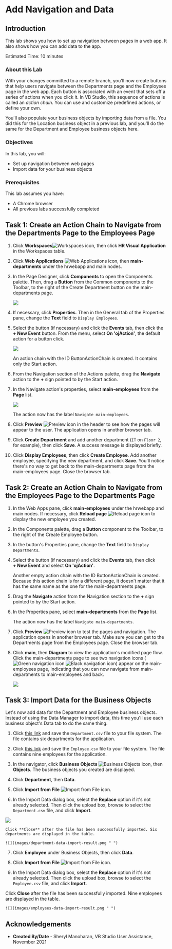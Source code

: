 # Add Navigation and Data

## Introduction

This lab shows you how to set up navigation between pages in a web app. It also shows how you can add data to the app.

Estimated Time: 10 minutes

### About this Lab
With your changes committed to a remote branch, you'll now create buttons that help users navigate between the Departments page and the Employees page in the web app. Each button is associated with an event that sets off a series of actions when you click it. In VB Studio, this sequence of actions is called an _action chain_. You can use and customize predefined actions, or define your own.

You'll also populate your business objects by importing data from a file. You did this for the Location business object in a previous lab, and you'll do the same for the Department and Employee business objects here.

### Objectives
In this lab, you will:
* Set up navigation between web pages
* Import data for your business objects

### Prerequisites

This lab assumes you have:
* A Chrome browser
* All previous labs successfully completed

## Task 1: Create an Action Chain to Navigate from the Departments Page to the Employees Page

1.  Click **Workspaces**![Workspaces icon](images/vbs-workspaces-icon.png), then click **HR Visual Application** in the Workspaces table.
2.  Click **Web Applications** ![Web Applications icon](images/web-applications-icon.png), then **main-departments** under the hrwebapp and main nodes.
3.  In the Page Designer, click **Components** to open the Components palette. Then, drag a **Button** from the Common components to the Toolbar, to the right of the Create Department button on the main-departments page.

    ![](images/departments-button.png " ")

4.  If necessary, click **Properties**. Then in the General tab of the Properties pane, change the **Text** field to `Display Employees`.
5.  Select the button (if necessary) and click the **Events** tab, then click the **\+ New Event** button. From the menu, select **On 'ojAction'**, the default action for a button click.

    ![](images/departments-button-events.png " ")

    An action chain with the ID ButtonActionChain is created. It contains only the Start action.

6.  From the Navigation section of the Actions palette, drag the **Navigate** action to the **+** sign pointed to by the Start action.
7.  In the Navigate action's properties, select **main-employees** from the **Page** list.

    ![](images/departments-button-events-navigate.png)

    The action now has the label `Navigate main-employees`.

8.  Click **Preview** ![Preview icon](images/preview-icon.png) in the header to see how the pages will appear to the user. The application opens in another browser tab.
9.  Click **Create Department** and add another department (`IT` on `Floor 2`, for example), then click **Save**. A success message is displayed briefly.
10.  Click **Display Employees**, then click **Create Employee**. Add another employee, specifying the new department, and click **Save**. You'll notice there's no way to get back to the main-departments page from the main-employees page. Close the browser tab.


## Task 2: Create an Action Chain to Navigate from the Employees Page to the Departments Page

1.  In the Web Apps pane, click **main-employees** under the hrwebapp and main nodes. If necessary, click **Reload page** ![Reload page icon](images/reload-icon.png) to display the new employee you created.
2.  In the Components palette, drag a **Button** component to the Toolbar, to the right of the Create Employee button.
3.  In the button's Properties pane, change the **Text** field to `Display Departments`.
4.  Select the button (if necessary) and click the **Events** tab, then click **+ New Event** and select **On 'ojAction'**.

    Another empty action chain with the ID ButtonActionChain is created. Because this action chain is for a different page, it doesn't matter that it has the same name as the one for the main-departments page.

5.  Drag the **Navigate** action from the Navigation section to the **+** sign pointed to by the Start action.
6.  In the Properties pane, select **main-departments** from the **Page** list.

    The action now has the label `Navigate main-departments`.

7.  Click **Preview** ![Preview icon](images/preview-icon.png) to test the pages and navigation. The application opens in another browser tab. Make sure you can get to the Departments page from the Employees page. Close the browser tab.
8.  Click **main**, then **Diagram** to view the application's modified page flow. Click the main-departments page to see two navigation icons (![Green navigation icon](images/diagram-navigation-icon-green.png) ![Black navigation icon](images/diagram-navigation-icon-black.png)) appear on the main-employees page, indicating that you can now navigate from  main-departments to main-employees and back.

    ![](images/page-flow.png " ")

## Task 3: Import Data for the Business Objects

Let's now add data for the Department and Employee business objects. Instead of using the Data Manager to import data, this time you'll use each business object's Data tab to do the same thing.

1.  Click [this link](https://objectstorage.us-ashburn-1.oraclecloud.com/p/j1n-byE7426PGyqNj45YCdChr96rDHZ6QglebWEK0fFrs34_fiSV_BYlWMaLQszx/n/c4u03/b/oci-library/o/WMS7601-Department.csv) and save the `Department.csv` file to your file system. The file contains six departments for the application.

2.  Click [this link](https://objectstorage.us-ashburn-1.oraclecloud.com/p/VxjVFSn6YZBie6bD9l-JMYGwY5cZkBbiHb8z65AZAVVuI5s1hRKGx3dORVG6YM9M/n/c4u03/b/oci-library/o/WMS7601-Employee.csv) and save the `Employee.csv` file to your file system. The file contains nine employees for the application.

3.  In the navigator, click **Business Objects** ![Business Objects icon](images/bo-icon.png), then **Objects**. The business objects you created are displayed.

4.  Click **Department**, then **Data**.

5.  Click **Import from File** ![Import from File icon](images/import-icon.png).

6.  In the Import Data dialog box, select the **Replace** option if it's not already selected. Then click the upload box, browse to select the `Department.csv` file, and click **Import**.

   ![](images/department-data-import.png " ")

	Click **Close** after the file has been successfully imported. Six departments are displayed in the table.

	![](images/department-data-import-result.png " ")

7.  Click **Employee** under Business Objects, then click **Data**.

8.  Click **Import from File** ![Import from File icon](images/import-icon.png).

9.  In the Import Data dialog box, select the **Replace** option if it's not already selected. Then click the upload box, browse to select the `Employee.csv` file, and click **Import**.

   Click **Close** after the file has been successfully imported. Nine employees are displayed in the table.

	![](images/employees-data-import-result.png " ")

## Acknowledgements
* **Created By/Date** - Sheryl Manoharan, VB Studio User Assistance, November 2021
<!--* **Last Updated By/Date** - October 2021 --!>
